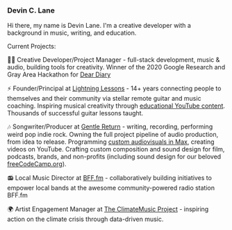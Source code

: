 ### Devin C. Lane

Hi there, my name is Devin Lane. I'm a creative developer with a background in music, writing, and education. 

Current Projects:

👨‍💻 Creative Developer/Project Manager - full-stack development, music & audio, building tools for creativity. Winner of the 2020 Google Research and Gray Area Hackathon for [Dear Diary](https://deardiary.ai/) 

⚡️ Founder/Principal at [Lightning Lessons](https://www.lightninglessons.com/) - 14+ years connecting people to themselves and their community via stellar remote guitar and music coaching. Inspiring musical creativity through [educational YouTube content](https://www.youtube.com/channel/UC6yjHlSXEosrd_xtJ02IZ4g). Thousands of successful guitar lessons taught. 

🎶 Songwriter/Producer at [Gentle Return](https://www.gentlereturn.com/) - writing, recording, performing weird pop indie rock. Owning the full project pipeline of audio production, from idea to release. Programming [custom audiovisuals in Max](https://youtu.be/k2cIA8emnAs), creating videos on YouTube. Crafting custom composition and sound design for film, podcasts, brands, and non-profits (including sound design for our beloved [freeCodeCamp.org](https://youtu.be/auaGiP2pP64?t=302)).

📻 Local Music Director at [BFF.fm](https://bff.fm/) - collaboratively building initiatives to empower local bands at the awesome community-powered radio station BFF.fm

🌍 Artist Engagement Manager at [The ClimateMusic Project](https://climatemusic.org/) - inspiring action on the climate crisis through data-driven music.
